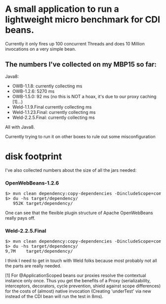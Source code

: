 # A small application to run a lightweight micro benchmark for CDI beans.

Currently it only fires up 100 concurrent Threads and does 10 Million invocations on a very simple bean.


## The numbers I've collected on my MBP15 so far:


Java8:
* OWB-1.1.8:           currently collecting  ms
* OWB-1.2.6:               5270 ms
* OWB-1.5.0:                 92 ms (no this is NOT a hoax, it's due to our proxy caching [1]...)
* Weld-1.1.9.Final     currently collecting  ms
* Weld-1.1.23.Final:   currently collecting  ms
* Weld-2.2.5.Final:    currently collecting  ms

All with Java8. 

Currently trying to run it on other boxes to rule out some misconfiguration 


# disk footprint

I've also collected numbers about the size of all the jars needed:

### OpenWebBeans-1.2.6

<pre>
$> mvn clean dependency:copy-dependencies -DincludeScope=compile
$> du -hs target/dependency/
   952K target/dependency/
</pre>

One can see that the flexible plugin structure of Apache OpenWebBeans really pays off.

### Weld-2.2.5.Final

<pre>
$> mvn clean dependency:copy-dependencies -DincludeScope=compile -PWeld -Dweld.version=2.2.5.Final
$> du -hs target/dependency/
9,7M    target/dependency/
</pre>

I think I need to get in touch with Weld folks because most probably not all the parts are really needed.


[1] For @ApplicationScoped beans our proxies resolve the contextual instance only once. 
Thus you get the benefits of a Proxy (serializability, interceptors, decorators, cycle prevention, shield against scope differences)
for the costs of (almost) native invocation (Creating 'underTest' via new instead of the CDI bean will run the test in 8ms). 